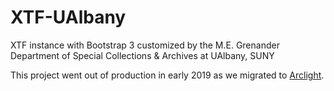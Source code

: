 # XTF-UAlbany
XTF instance with Bootstrap 3 customized by the M.E. Grenander Department of Special Collections &amp; Archives at UAlbany, SUNY

This project went out of production in early 2019 as we migrated to [Arclight](https://github.com/UAlbanyArchives/arclight-UAlbany).
